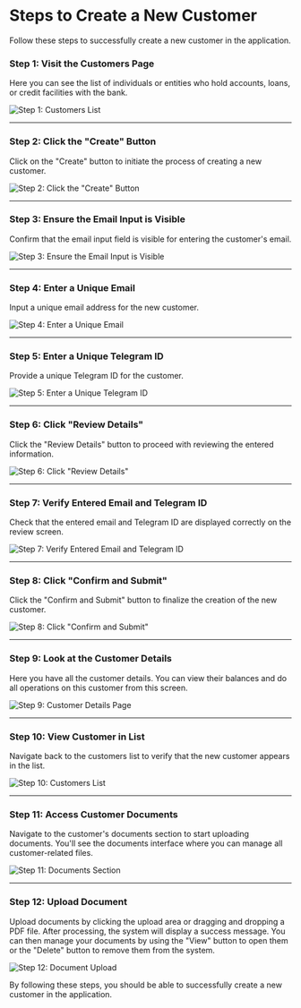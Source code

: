 # Steps to Create a New Customer

Follow these steps to successfully create a new customer in the application.

### Step 1: Visit the Customers Page
Here you can see the list of individuals or entities who hold accounts, loans, or credit facilities with the bank.

![Step 1: Customers List](./screenshots/customers.cy.ts/2_list_all_customers.png)

---

### Step 2: Click the "Create" Button
Click on the "Create" button to initiate the process of creating a new customer.

![Step 2: Click the "Create" Button](./screenshots/customers.cy.ts/3_click_create_button.png)

---

### Step 3: Ensure the Email Input is Visible
Confirm that the email input field is visible for entering the customer's email.

![Step 3: Ensure the Email Input is Visible](./screenshots/customers.cy.ts/4_verify_email_input_visible.png)

---

### Step 4: Enter a Unique Email
Input a unique email address for the new customer.

![Step 4: Enter a Unique Email](./screenshots/customers.cy.ts/5_enter_email.png)

---

### Step 5: Enter a Unique Telegram ID
Provide a unique Telegram ID for the customer.

![Step 5: Enter a Unique Telegram ID](./screenshots/customers.cy.ts/6_enter_telegram_id.png)

---

### Step 6: Click "Review Details"
Click the "Review Details" button to proceed with reviewing the entered information.

![Step 6: Click "Review Details"](./screenshots/customers.cy.ts/7_click_review_details.png)

---

### Step 7: Verify Entered Email and Telegram ID
Check that the entered email and Telegram ID are displayed correctly on the review screen.

![Step 7: Verify Entered Email and Telegram ID](./screenshots/customers.cy.ts/8_verify_details.png)

---

### Step 8: Click "Confirm and Submit"
Click the "Confirm and Submit" button to finalize the creation of the new customer.

![Step 8: Click "Confirm and Submit"](./screenshots/customers.cy.ts/9_click_confirm_submit.png)

---

### Step 9: Look at the Customer Details
Here you have all the customer details. You can view their balances and do all operations on this customer from this screen.

![Step 9: Customer Details Page](./screenshots/customers.cy.ts/10_verify_email.png)

---

### Step 10: View Customer in List
Navigate back to the customers list to verify that the new customer appears in the list.

![Step 10: Customers List](./screenshots/customers.cy.ts/11_verify_customer_in_list.png)

---

### Step 11: Access Customer Documents
Navigate to the customer's documents section to start uploading documents. You'll see the documents interface where you can manage all customer-related files.

![Step 11: Documents Section](./screenshots/customers.cy.ts/12_customer_documents.png)

---

### Step 12: Upload Document
Upload documents by clicking the upload area or dragging and dropping a PDF file. After processing, the system will display a success message. You can then manage your documents by using the "View" button to open them or the "Delete" button to remove them from the system.

![Step 12: Document Upload](./screenshots/customers.cy.ts/13_upload_document.png)

By following these steps, you should be able to successfully create a new customer in the application.
